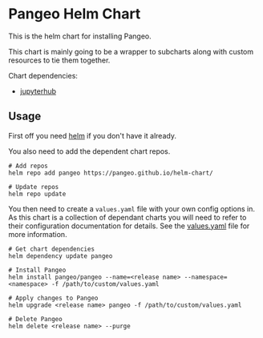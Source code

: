 # Pangeo Helm Chart

This is the helm chart for installing Pangeo.

This chart is mainly going to be a wrapper to subcharts along with custom resources to tie them together.

Chart dependencies:
 - [jupyterhub](https://zero-to-jupyterhub.readthedocs.io/en/latest/)

## Usage

First off you need [helm](https://github.com/kubernetes/helm) if you don't have it already.

You also need to add the dependent chart repos.

```shell
# Add repos
helm repo add pangeo https://pangeo.github.io/helm-chart/

# Update repos
helm repo update
```

You then need to create a `values.yaml` file with your own config options in. As this chart is a collection of dependant charts you will need to refer to their configuration documentation for details. See the [values.yaml](pangeo/values.yaml) file for more information.

```shell
# Get chart dependencies
helm dependency update pangeo

# Install Pangeo
helm install pangeo/pangeo --name=<release name> --namespace=<namespace> -f /path/to/custom/values.yaml

# Apply changes to Pangeo
helm upgrade <release name> pangeo -f /path/to/custom/values.yaml

# Delete Pangeo
helm delete <release name> --purge
```
